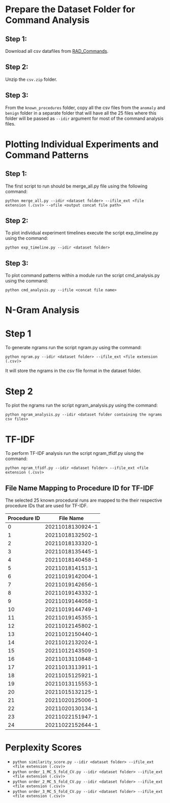 # Prepare the Dataset Folder for Command Analysis

## Step 1:
Download all csv datafiles from [RAD_Commands](../dataset/RAD_Commands/csv.zip). 

## Step 2:
Unzip the `csv.zip` folder. 

## Step 3:
From the `known_procedures` folder, copy all the csv files from the `anomaly` and `benign` folder in a separate folder that will have all the 25 files where this folder will be passed as `--idir` argument for most of the command analysis files. 


# Plotting Individual Experiments and Command Patterns

## Step 1:
The first script to run should be merge_all.py file using the following command:

 `python merge_all.py --idir <dataset folder> --ifile_ext <file extension (.csv)> --ofile <output concat file path>`
 
 ## Step 2:
To plot individual experiment timelines execute the script exp_timeline.py using the command:

`python exp_timeline.py --idir <dataset folder>`

## Step 3:
To plot command patterns within a module run the script cmd_analysis.py using the command:

`python cmd_analysis.py --ifile <concat file name>`

# N-Gram Analysis

# Step 1
To generate ngrams run the script ngram.py using the command:

`python ngram.py --idir <dataset folder> --ifile_ext <file extension (.csv)>`

It will store the ngrams in the csv file format in the dataset folder.

# Step 2
To plot the ngrams run the script ngram_analysis.py using the command:

`python ngram_analysis.py --idir <dataset folder containing the ngrams csv files>`

# TF-IDF

To perform TF-IDF analysis run the script ngram_tfidf.py uisng the command:

`python ngram_tfidf.py --idir <dataset folder> --ifile_ext <file extension (.csv)>`



## File Name Mapping to Procedure ID for TF-IDF
The selected 25 known procedural runs are mapped to the their respective procedure IDs that are used for TF-IDF.

| Procedure ID | File Name        |
|--------------|------------------|
| 0            | 20211018130924-1 |
| 1            | 20211018132502-1 |
| 2            | 20211018133320-1 |
| 3            | 20211018135445-1 |
| 4            | 20211018140458-1 |
| 5            | 20211018141513-1 |
| 6            | 20211019142004-1 |
| 7            | 20211019142656-1 |
| 8            | 20211019143332-1 |
| 9            | 20211019144058-1 |
| 10           | 20211019144749-1 |
| 11           | 20211019145355-1 |
| 12           | 20211012145802-1 |
| 13           | 20211012150440-1 |
| 14           | 20211012132024-1 |
| 15           | 20211012143509-1 |
| 16           | 20211013110848-1 |
| 17           | 20211013113911-1 |
| 18           | 20211015125921-1 |
| 19           | 20211013115553-1 |
| 20           | 20211015132125-1 |
| 21           | 20211020125006-1 |
| 22           | 20211020130134-1 |
| 23           | 20211022151947-1 |
| 24           | 20211022152644-1 |


# Perplexity Scores

* `python similarity_score.py --idir <dataset folder> --ifile_ext <file extension (.csv)>`
* `python order_1_MC_5_fold_CV.py --idir <dataset folder> --ifile_ext <file extension (.csv)>`
* `python order_2_MC_5_fold_CV.py --idir <dataset folder> --ifile_ext <file extension (.csv)>`
* `python order_3_MC_5_fold_CV.py --idir <dataset folder> --ifile_ext <file extension (.csv)>`
